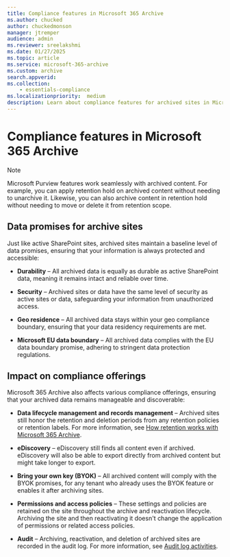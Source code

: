 ```yaml
---
title: Compliance features in Microsoft 365 Archive
ms.author: chucked
author: chuckedmonson
manager: jtremper
audience: admin
ms.reviewer: sreelakshmi
ms.date: 01/27/2025
ms.topic: article
ms.service: microsoft-365-archive
ms.custom: archive
search.appverid:
ms.collection:
    - essentials-compliance
ms.localizationpriority:  medium
description: Learn about compliance features for archived sites in Microsoft 365 Archive.
---
```


# Compliance features in Microsoft 365 Archive

> [!NOTE]
> Microsoft Purview features work seamlessly with archived content. For example, you can apply retention hold on archived content without needing to unarchive it. Likewise, you can also archive content in retention hold without needing to move or delete it from retention scope.

## Data promises for archive sites

Just like active SharePoint sites, archived sites maintain a baseline level of data promises, ensuring that your information is always protected and accessible:

- **Durability** – All archived data is equally as durable as active SharePoint data, meaning it remains intact and reliable over time.

- **Security** – Archived sites or data have the same level of security as active sites or data, safeguarding your information from unauthorized access.

- **Geo residence** – All archived data stays within your geo compliance boundary, ensuring that your data residency requirements are met.

- **Microsoft EU data boundary** – All archived data complies with the EU data boundary promise, adhering to stringent data protection regulations.

## Impact on compliance offerings

Microsoft 365 Archive also affects various compliance offerings, ensuring that your archived data remains manageable and discoverable:

- **Data lifecycle management and records management** – Archived sites still honor the retention and deletion periods from any retention policies or retention labels. For more information, see [How retention works with Microsoft 365 Archive](/purview/retention-policies-sharepoint#how-retention-works-with-microsoft-365-archive).

- **eDiscovery** – eDiscovery still finds all content even if archived. eDiscovery will also be able to export directly from archived content but might take longer to export.  

- **Bring your own key (BYOK)** – All archived content will comply with the BYOK promises, for any tenant who already uses the BYOK feature or enables it after archiving sites.

- **Permissions and access policies** – These settings and policies are retained on the site throughout the archive and reactivation lifecycle. Archiving the site and then reactivating it doesn't change the application of permissions or related access policies.

- **Audit** – Archiving, reactivation, and deletion of archived sites are recorded in the audit log. For more information, see [Audit log activities](/purview/audit-log-activities).
